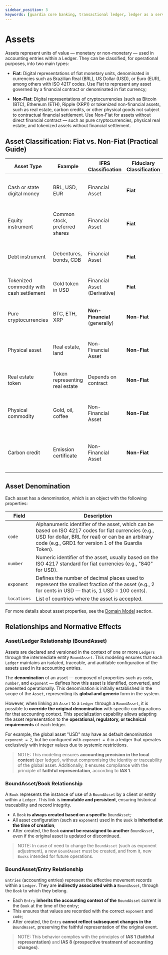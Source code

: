 ```yaml
---
sidebar_position: 3
keywords: [guardia core banking, transactional ledger, ledger as a service, guardia ledger module, assets, ias-1, ias-8]
---
```


# Assets

Assets represent units of value — monetary or non-monetary — used in accounting entries within a Ledger. They can be classified, for operational purposes, into two main types:

- **Fiat**: Digital representations of fiat monetary units, denominated in currencies such as Brazilian Real (BRL), US Dollar (USD), or Euro (EUR), among others with ISO 4217 codes. Use Fiat to represent any asset governed by a financial contract or denominated in fiat currency;

- **Non-Fiat**: Digital representations of cryptocurrencies (such as Bitcoin (BTC), Ethereum (ETH), Ripple (XRP)) or tokenized non-financial assets, such as real estate, carbon credits, or other physical goods not subject to contractual financial settlement. Use Non-Fiat for assets without direct financial contract — such as pure cryptocurrencies, physical real estate, and tokenized assets without financial settlement.

## Asset Classification: Fiat vs. Non-Fiat (Practical Guide)

| Asset Type                                      | Example                         | IFRS Classification             | Fiduciary Classification | Didactic Description                                              |
| ----------------------------------------------- | ------------------------------- | ------------------------------- | ------------------------ | ----------------------------------------------------------------- |
| Cash or state digital money                     | BRL, USD, EUR                   | Financial Asset                 | **Fiat**                 | Represents physical or official digital money from a government   |
| Equity instrument                               | Common stock, preferred shares  | Financial Asset                 | **Fiat**                 | Represents participation in another entity's capital              |
| Debt instrument                                 | Debentures, bonds, CDB          | Financial Asset                 | **Fiat**                 | Security that gives the right to receive money in the future     |
| Tokenized commodity with cash settlement        | Gold token in USD               | Financial Asset (Derivative)    | **Fiat**                 | Contract that results in financial payment                        |
| Pure cryptocurrencies                          | BTC, ETH, XRP                   | **Non-Financial** (generally)   | **Non-Fiat**             | Decentralized digital assets, without contractual cash rights    |
| Physical asset                                  | Real estate, land               | Non-Financial Asset             | **Non-Fiat**             | Tangible asset not directly linked to financial contract         |
| Real estate token                               | Token representing real estate  | Depends on contract             | **Non-Fiat**             | Can become "Fiat" if there's cash settlement                     |
| Physical commodity                              | Gold, oil, coffee               | Non-Financial Asset             | **Non-Fiat**             | Physically tradable good, without financial contract by itself   |
| Carbon credit                                   | Emission certificate            | Non-Financial Asset             | **Non-Fiat**             | Environmental value unit, without financial settlement contract   |

## Asset Denomination

Each asset has a denomination, which is an object with the following properties:

| Field       | Description |
|-------------|-----------|
| `code`      | Alphanumeric identifier of the asset, which can be based on ISO 4217 codes for fiat currencies (e.g., USD for dollar, BRL for real) or can be an arbitrary code (e.g., GRD1 for version 1 of the Guardia Token). |
| `number`    | Numeric identifier of the asset, usually based on the ISO 4217 standard for fiat currencies (e.g., "840" for USD). |
| `exponent`  | Defines the number of decimal places used to represent the smallest fraction of the asset (e.g., 2 for cents in USD — that is, 1 USD = 100 cents). |
| `locations` | List of countries where the asset is accepted. |

For more details about asset properties, see the [Domain Model](../models/index.md#asset) section.

## Relationships and Normative Effects

### Asset/Ledger Relationship (BoundAsset)

Assets are declared and versioned in the context of one or more `Ledgers` through the intermediate entity `BoundAsset`. This modeling ensures that each `Ledger` maintains an isolated, traceable, and auditable configuration of the assets used in its accounting entries.

The **denomination** of an asset — composed of properties such as `code`, `number`, and `exponent` — defines how this asset is identified, converted, and presented operationally. This denomination is initially established in the scope of the `Asset`, representing its **global and generic** form in the system.

However, when linking an `Asset` to a `Ledger` through a `BoundAsset`, it is possible to **override the original denomination** with specific configurations for that accounting context. This specialization capability allows adapting the asset representation to the **operational, regulatory, or technical requirements** of each ledger.

For example, the global asset "USD" may have as default denomination `exponent = 2`, but be configured with `exponent = 0` in a ledger that operates exclusively with integer values due to systemic restrictions.

> NOTE: This modeling ensures **accounting precision in the local context** (per ledger), without compromising the identity or traceability of the global asset. Additionally, it ensures compliance with the principle of **faithful representation**, according to **IAS 1**.

### BoundAsset/Book Relationship

A `Book` represents the instance of use of a `BoundAsset` by a client or entity within a `Ledger`. This link is **immutable and persistent**, ensuring historical traceability and record integrity.

* A `Book` **is always created based on a specific** `BoundAsset`;
* All asset configuration (such as `exponent`) used in the `Book` is **inherited at the time of creation**;
* After created, the `Book` **cannot be reassigned to another** `BoundAsset`, even if the original asset is updated or discontinued.

> NOTE: In case of need to change the `BoundAsset` (such as exponent adjustment), a new `BoundAsset` must be created, and from it, new `Books` intended for future operations.

### BoundAsset/Entry Relationship

`Entries` (accounting entries) represent the effective movement records within a `Ledger`. They are **indirectly associated with a** `BoundAsset`, through the `Book` to which they belong.

* Each `Entry` **inherits the accounting context of the** `BoundAsset` current in the `Book` at the time of the entry;
* This ensures that values are recorded with the correct `exponent` and `code`;
* After created, the `Entry` **cannot reflect subsequent changes in the** `BoundAsset`, preserving the faithful representation of the original event.

> NOTE: This behavior complies with the principles of **IAS 1 (faithful representation)** and **IAS 8 (prospective treatment of accounting changes)**.

